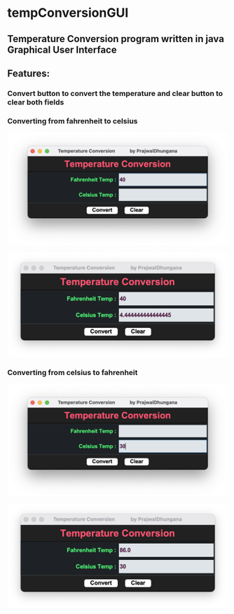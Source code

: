 # tempConversionGUI
## Temperature Conversion program written in java Graphical User Interface

## Features:
### Convert button to convert the temperature and clear button to clear both fields

### Converting from fahrenheit to celsius
![Sample Output](https://github.com/prajwl-dh/tempConversionGUI/blob/main/FtoC1.png)

![Sample Output](https://github.com/prajwl-dh/tempConversionGUI/blob/main/FtoC2.png)

### Converting from celsius to fahrenheit
![Sample Output](https://github.com/prajwl-dh/tempConversionGUI/blob/main/CtoF1.png)

![Sample Output](https://github.com/prajwl-dh/tempConversionGUI/blob/main/CtoF2.png)

